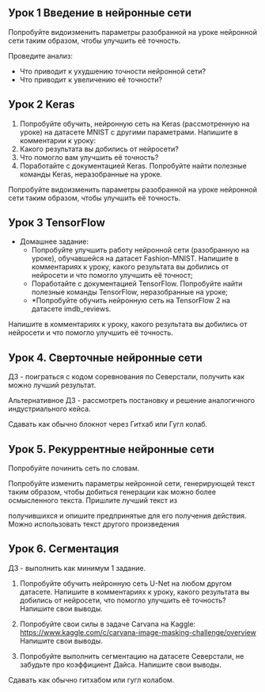 
## Урок 1 Введение в нейронные сети

Попробуйте видоизменить параметры разобранной на уроке нейронной сети таким образом, чтобы улучшить её точность.

Проведите анализ:
- Что приводит к ухудшению точности нейронной сети?
- Что приводит к увеличению её точности?

## Урок 2 Keras

1. Попробуйте обучить, нейронную сеть на Keras (рассмотренную на уроке) на датасете MNIST с другими параметрами. Напишите в комментарии к уроку:
2. Какого результата вы добились от нейросети?
3. Что помогло вам улучшить её точность?
4. Поработайте с документацией Keras. Попробуйте найти полезные команды Keras, неразобранные на уроке.

Попробуйте видоизменить параметры разобранной на уроке нейронной сети таким образом, чтобы улучшить её точность.

## Урок 3 TensorFlow 

* Домашнее задание:  
  -	Попробуйте улучшить работу нейронной сети (разобранную на уроке), обучавшейся на датасет Fashion-MNIST. 
Напишите в комментариях к уроку, какого результата вы добились от нейросети и что помогло улучшить её точност;  
  -	Поработайте с документацией TensorFlow. Попробуйте найти полезные команды TensorFlow, неразобранные на уроке;  
  -	*Попробуйте обучить нейронную сеть на TensorFlow 2 на датасете imdb_reviews.
   
Напишите в комментариях к уроку, какого результата вы добились от нейросети и что помогло улучшить её точность.

## Урок 4. Сверточные нейронные сети

ДЗ - поиграться с кодом соревнования по Северстали, получить как можно лучший результат.

Альтернативное ДЗ - рассмотреть постановку и решение аналогичного индустриального кейса.

Сдавать как обычно блокнот через Гитхаб или Гугл колаб.

## Урок 5. Рекуррентные нейронные сети

Попробуйте починить сеть по словам.

Попробуйте изменить параметры нейронной сети, генерирующей текст таким образом, чтобы добиться генерации как можно более осмысленного текста. Пришлите лучший текст из 

получившихся и опишите предпринятые для его получения действия. Можно использовать текст другого произведения

## Урок 6. Сегментация

ДЗ - выполнить как минимум 1 задание.

1. Попробуйте обучить нейронную сеть U-Net на любом другом датасете. Напишите в комментариях к уроку, какого результата вы добились от нейросети, что помогло улучшить её точность? 
   Напишите свои выводы.

2. Попробуйте свои силы в задаче Carvana на Kaggle: https://www.kaggle.com/c/carvana-image-masking-challenge/overview 
   Напишите свои выводы.

3. Попробуйте выполнить сегментацию на датасете Северстали, не забудьте про коэффициент Дайса.
   Напишите свои выводы.


Сдавать как обычно гитхабом или гугл колабом.
